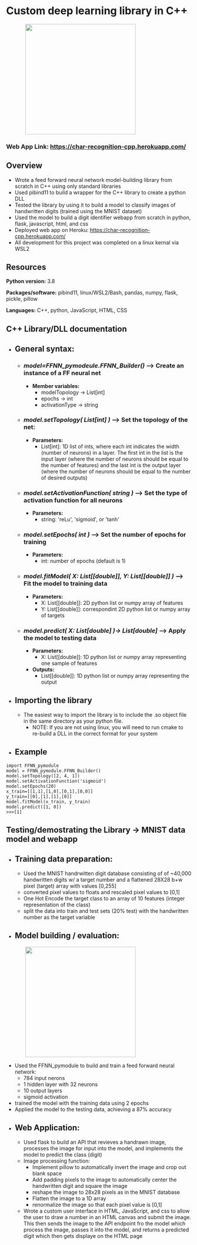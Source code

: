
# Custom deep learning library in C++

<p float ="left" align="center">
  <img style="padding-right: 100px;" src="/cpp_FFNN_module/readme_pictures/video.gif" height="300" >
</p>

### Web App Link: https://char-recognition-cpp.herokuapp.com/

## Overview
* Wrote a feed forward neural network model-building library from scratch in C++ using only standard libraries
* Used pibind11 to build a wrapper for the C++ library to create a python DLL 
* Tested the library by using it to build a model to classify images of handwritten digits (trained using the MNIST dataset)
* Used the model to build a digit identifier webapp from scratch in python, flask, javascript, html, and css
* Deployed web app on Heroku: https://char-recognition-cpp.herokuapp.com/
* All development for this project was completed on a linux kernal via WSL2 

## Resources
**Python version:** 3.8

**Packages/software:** pibind11, linux/WSL2/Bash, pandas, numpy, flask, pickle, pillow

**Languages:** C++, python, JavaScript, HTML, CSS

## C++ Library/DLL documentation
* ## General syntax:
  - ### ***model=FFNN_pymodeule.FFNN_Builder()*** --> Create an instance of a FF neural net
    - **Member variables:**
      - modelTopology -> List[int]
      - epochs -> int
      - activationType -> string
  - ### ***model.setTopology( List[int] )*** --> Set the topology of the net:
    - **Parameters:**
      - List[int]: 1D list of ints, where each int indicates the width (number of neurons) in a layer. The first int in the list is the input layer (where the number of neurons should be equal to the number of features) and the last int is the output layer (where the number of neurons should be equal to the number of desired outputs)
  - ### ***model.setActivationFunction( string )*** --> Set the type of activation function for all neurons 
    - **Parameters:**
      - string: 'reLu', 'sigmoid', or 'tanh'
  - ### ***model.setEpochs( int )*** --> Set the number of epochs for training
    - **Parameters:**
      - int: number of epochs (default is 1)
  - ### ***model.fitModel( X: List[[double]], Y: List[[double]] )*** --> Fit the model to training data
    - **Parameters:**
      - X: List[[double]]: 2D python list or numpy array of features
      - Y: List[[double]]: correspondint 2D python list or numpy array of targets
  - ### ***model.predict( X: List[double] )-> List[double]*** --> Apply the model to testing data
    - **Parameters:**
      - X: List[[double]]: 1D python list or numpy array representing one sample of features
    - **Outputs:**
      - List[[double]]: 1D python list or numpy array representing the output 
* ## Importing the library
  - The easiest way to import the library is to include the .so object file in the same directory as your python file. 
    - NOTE: If you are not using linux, you will need to run cmake to re-build a DLL in the correct format for your system
* ## Example

```
import FFNN_pymodule
model = FFNN_pymodule.FFNN_Builder()
model.setTopology([2, 4, 1])
model.setActivationFunction('sigmoid')
model.setEpochs(20)
x_train=[[1,1],[1,0],[0,1],[0,0]]
y_train=[[0],[1],[1],[0]]
model.fitModel(x_train, y_train)
model.predict([1, 0])
>>>[1]
```

## Testing/demostrating the Library -> MNIST data model and webapp
* ## Training data preparation:
  - Used the MNIST handrwitten digit database consisting of of ~40,000 handwritten digits w/ a target number and a flattened 28X28 b+w pixel (target) array with values [0,255]
  - converted pixel values to floats and rescaled pixel values to [0,1]
  - One Hot Encode the target class to an array of 10 features (integer representation of the class)
  - split the data into train and test sets (20% test) with the handwritten number as the target variable
* ## Model building / evaluation:

<p float ="left" align="center">
  <img style="padding-right: 100px;" src="/cpp_FFNN_module/readme_pictures/confusionmatrix.png" height="300" >
</p>

  - Used the FFNN_pymodule to build and train a feed forward neural network:
    - 784 input nerons
    - 1 hidden layer with 32 neurons
    - 10 output layers
    - sigmoid activation
  - trained the model with the training data using 2 epochs
  - Applied the model to the testing data, achieving a 87% accuracy

* ## Web Application:
  - Used flask to build an API that revieves a handrawn image, processes the image for input into the model, and implements the model to predict the class (digit)
  - Image processing function:
    - Implement pillow to automatically invert the image and crop out blank space
    - Add padding pixels to the image to automatically center the handwritten digit and square the image
    - reshape the image to 28x28 pixels as in the MNIST database
    - Flatten the image to a 1D array
    - renormalize the image so that each pixel value is [0,1]
  - Wrote a custom user interface in HTML, JavaScript, and css to allow the user to draw a number in an HTML canvas and submit the image. This then sends the image to the API endpoint fro the model which process the image, passes it into the model, and returns a predicted digit which then gets displaye on the HTML page
  
  
  
  
  
